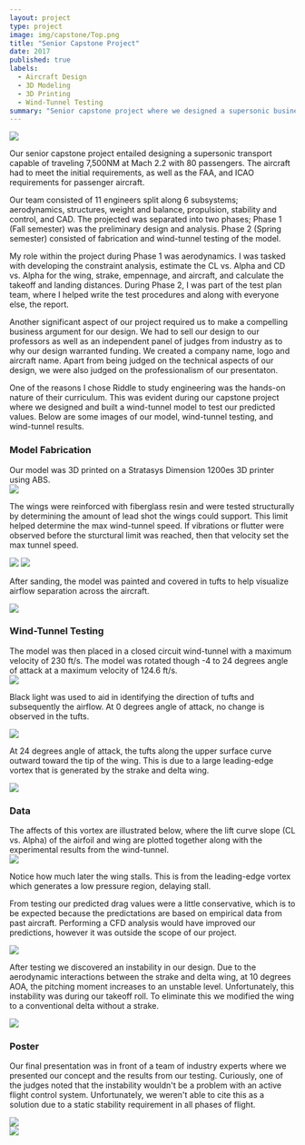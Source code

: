 ```yaml
---
layout: project
type: project
image: img/capstone/Top.png
title: "Senior Capstone Project"
date: 2017
published: true
labels:
  - Aircraft Design
  - 3D Modeling
  - 3D Printing
  - Wind-Tunnel Testing
summary: "Senior capstone project where we designed a supersonic business jet capable of 7,500NM at Mach 2.2 with 80 passengers."
---
```


<img class="img-fluid" src="../img/capstone/Top.png">

Our senior capstone project entailed designing a supersonic transport capable of traveling 7,500NM at Mach 2.2 with 80 passengers. The aircraft had to meet the initial requirements, as well as the FAA, and ICAO requirements for passenger aircraft.

Our team consisted of 11 engineers split along 6 subsystems; aerodynamics, structures, weight and balance, propulsion, stability and control, and CAD.
The projected was separated into two phases; Phase 1 (Fall semester) was the preliminary design and analysis. Phase 2 (Spring semester) consisted of fabrication and wind-tunnel testing of the model.

My role within the project during Phase 1 was aerodynamics. I was tasked with developing the constraint analysis, estimate the CL vs. Alpha and CD vs. Alpha for the wing, strake, empennage, and aircraft, and calculate the takeoff and landing distances. During Phase 2, I was part of the test plan team, where I helped write the test procedures and along with everyone else, the report.

Another significant aspect of our project required us to make a compelling business argument for our design. We had to sell our design to our professors as well as an independent panel of judges from industry as to why our design warranted funding. We created a company name, logo and aircraft name. Apart from being judged on the technical aspects of our design, we were also judged on the professionalism of our presentaton.

One of the reasons I chose Riddle to study engineering was the hands-on nature of their curriculum. This was evident during our capstone project where we designed and built a wind-tunnel model to test our predicted values. Below are some images of our model, wind-tunnel testing, and wind-tunnel results.

<h3>Model Fabrication</h3>
 Our model was 3D printed on a Stratasys Dimension 1200es 3D printer using ABS. 

<div class="text-center p-3">
  <img class="img-fluid" src="../img/capstone/WTT_Model_2.jpg">
</div>

The wings were reinforced with fiberglass resin and were tested structurally by determining the amount of lead shot the wings could support. This limit helped determine the max wind-tunnel speed. If vibrations or flutter were observed before the sturctural limit was reached, then that velocity set the max tunnel speed. 

<div class="text-center p-3">
  <img class="img-fluid" src="../img/capstone/structural_test_1.jpg">
  <img class="img-fluid" src="../img/capstone/structural_test_2.jpg">
</div>

After sanding, the model was painted and covered in tufts to help visualize airflow separation across the aircraft.

<div class="text-center p-3">
  <img class="img-fluid" src="../img/capstone/WTT_Model_1.jpg">
</div>

<h3>Wind-Tunnel Testing</h3>
The model was then placed in a closed circuit wind-tunnel with a maximum velocity of 230 ft/s. The model was rotated though -4 to 24 degrees angle of attack at a maximum velocity of 124.6 ft/s.

<div class="text-center p-3">
  <img class="img-fluid" src="../img/capstone/Wind_Tunnel.png">
</div>

Black light was used to aid in identifying the direction of tufts and subsequently the airflow. At 0 degrees angle of attack, no change is observed in the tufts.

<div class="text-center p-3">
  <img class="img-fluid" src="../img/capstone/IMG_3431.jpg">
</div>

At 24 degrees angle of attack, the tufts along the upper surface curve outward toward the tip of the wing. This is due to a large leading-edge vortex that is generated by the strake and delta wing. 

<div class="text-center p-3">
  <img class="img-fluid" src="../img/capstone/IMG_3450.jpg">
</div>

<h3>Data</h3>
The affects of this vortex are illustrated below, where the lift curve slope (CL vs. Alpha) of the airfoil and wing are plotted together along with the experimental results from the wind-tunnel.

<div class="text-center p-3">
  <img class="img-fluid" src="../img/capstone/CL_AOA.png">
</div>

Notice how much later the wing stalls. This is from the leading-edge vortex which generates a low pressure region, delaying stall. 

From testing our predicted drag values were a little conservative, which is to be expected because the predictations are based on empirical data from past aircraft. Performing a CFD analysis would have improved our predictions, however it was outside the scope of our project.

<div class="text-center p-3">
  <img class="img-fluid" src="../img/capstone/CD_CL.png">
</div>

After testing we discovered an instability in our design. Due to the aerodynamic interactions between the strake and delta wing, at 10 degrees AOA, the pitching moment increases to an unstable level. Unfortunately, this instability was during our takeoff roll. To eliminate this we modified the wing to a conventional delta without a strake.

<div class="text-center p-3">
  <img class="img-fluid" src="../img/capstone/CM_AOA.png">
</div>

<h3>Poster</h3>

Our final presentation was in front of a team of industry experts where we presented our concept and the results from our testing. Curiously, one of the judges noted that the instability wouldn't be a problem with an active flight control system. Unfortunately, we weren't able to cite this as a solution due to a static stability requirement in all phases of flight.

<div class="text-center p-3">
  <img class="img-fluid" src="../img/capstone/Slide1.png">
</div>

<div class="text-center p-3">
  <img class="img-fluid" src="../img/capstone/Slide2.png">
</div>
